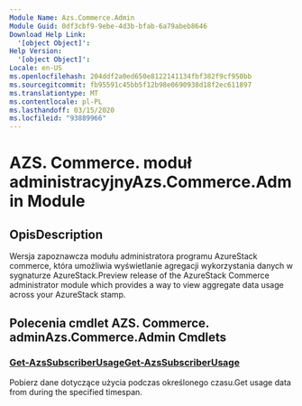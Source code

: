 ```yaml
---
Module Name: Azs.Commerce.Admin
Module Guid: 0df3cbf9-9ebe-4d3b-bfab-6a79abeb8646
Download Help Link:
  '[object Object]': 
Help Version:
  '[object Object]': 
Locale: en-US
ms.openlocfilehash: 204ddf2a0ed650e8122141134fbf382f9cf950bb
ms.sourcegitcommit: fb95591c45bb5f12b98e0690938d18f2ec611897
ms.translationtype: MT
ms.contentlocale: pl-PL
ms.lasthandoff: 03/15/2020
ms.locfileid: "93889966"
---
```

# <span data-ttu-id="2a2b5-101">AZS. Commerce. moduł administracyjny</span><span class="sxs-lookup"><span data-stu-id="2a2b5-101">Azs.Commerce.Admin Module</span></span>
## <span data-ttu-id="2a2b5-102">Opis</span><span class="sxs-lookup"><span data-stu-id="2a2b5-102">Description</span></span>
<span data-ttu-id="2a2b5-103">Wersja zapoznawcza modułu administratora programu AzureStack commerce, która umożliwia wyświetlanie agregacji wykorzystania danych w sygnaturze AzureStack.</span><span class="sxs-lookup"><span data-stu-id="2a2b5-103">Preview release of the AzureStack Commerce administrator module which provides a way to view aggregate data usage across your AzureStack stamp.</span></span> 

## <span data-ttu-id="2a2b5-104">Polecenia cmdlet AZS. Commerce. admin</span><span class="sxs-lookup"><span data-stu-id="2a2b5-104">Azs.Commerce.Admin Cmdlets</span></span>
### [<span data-ttu-id="2a2b5-105">Get-AzsSubscriberUsage</span><span class="sxs-lookup"><span data-stu-id="2a2b5-105">Get-AzsSubscriberUsage</span></span>](Get-AzsSubscriberUsage.md)
<span data-ttu-id="2a2b5-106">Pobierz dane dotyczące użycia podczas określonego czasu.</span><span class="sxs-lookup"><span data-stu-id="2a2b5-106">Get usage data from during the specified timespan.</span></span>


